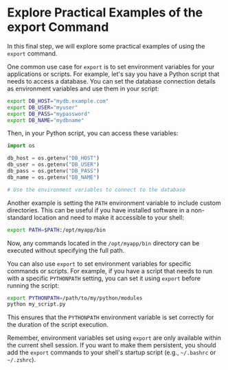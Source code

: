 # Explore Practical Examples of the export Command

In this final step, we will explore some practical examples of using the `export` command.

One common use case for `export` is to set environment variables for your applications or scripts. For example, let's say you have a Python script that needs to access a database. You can set the database connection details as environment variables and use them in your script:

```bash
export DB_HOST="mydb.example.com"
export DB_USER="myuser"
export DB_PASS="mypassword"
export DB_NAME="mydbname"
```

Then, in your Python script, you can access these variables:

```python
import os

db_host = os.getenv("DB_HOST")
db_user = os.getenv("DB_USER")
db_pass = os.getenv("DB_PASS")
db_name = os.getenv("DB_NAME")

# Use the environment variables to connect to the database
```

Another example is setting the `PATH` environment variable to include custom directories. This can be useful if you have installed software in a non-standard location and need to make it accessible to your shell:

```bash
export PATH=$PATH:/opt/myapp/bin
```

Now, any commands located in the `/opt/myapp/bin` directory can be executed without specifying the full path.

You can also use `export` to set environment variables for specific commands or scripts. For example, if you have a script that needs to run with a specific `PYTHONPATH` setting, you can set it using `export` before running the script:

```bash
export PYTHONPATH=/path/to/my/python/modules
python my_script.py
```

This ensures that the `PYTHONPATH` environment variable is set correctly for the duration of the script execution.

Remember, environment variables set using `export` are only available within the current shell session. If you want to make them persistent, you should add the `export` commands to your shell's startup script (e.g., `~/.bashrc` or `~/.zshrc`).

